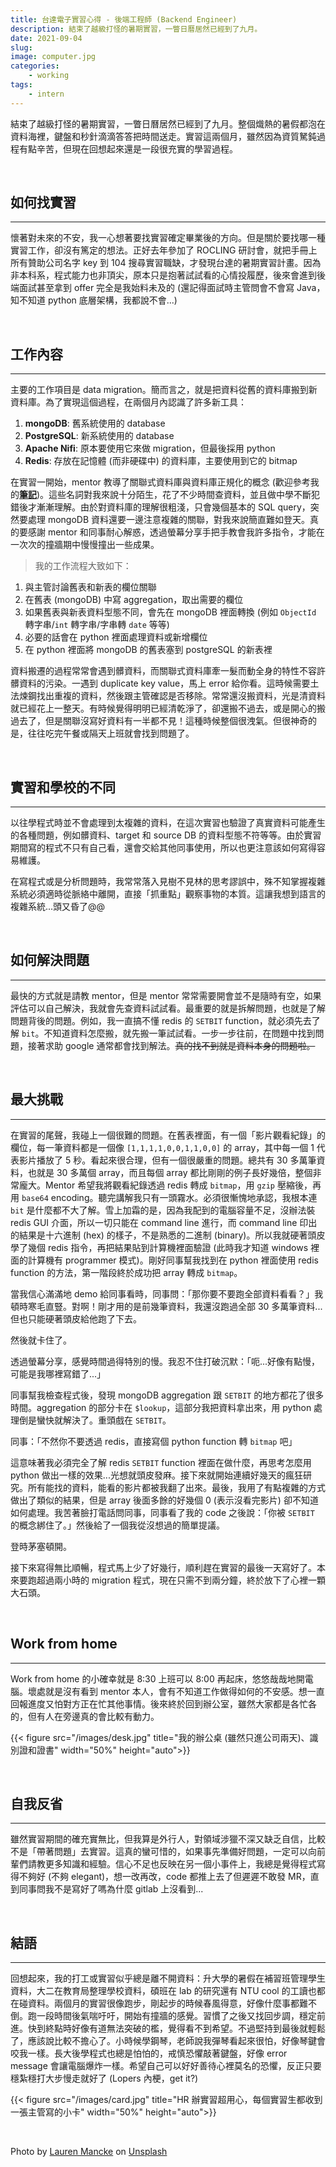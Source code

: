 ```yaml
---
title: 台達電子實習心得 - 後端工程師 (Backend Engineer)
description: 結束了越級打怪的暑期實習，一瞥日曆居然已經到了九月。
date: 2021-09-04
slug: 
image: computer.jpg
categories:
    - working
tags:
    - intern
---
```


結束了越級打怪的暑期實習，一瞥日曆居然已經到了九月。整個熾熱的暑假都泡在資料海裡，鍵盤和秒針滴滴答答把時間送走。實習這兩個月，雖然因為資質駑鈍過程有點辛苦，但現在回想起來還是一段很充實的學習過程。

&nbsp;

## 如何找實習
---
懷著對未來的不安，我一心想著要找實習確定畢業後的方向。但是關於要找哪一種實習工作，卻沒有篤定的想法。正好去年參加了 ROCLING 研討會，就把手冊上所有贊助公司名字 key 到 104 搜尋實習職缺，才發現台達的暑期實習計畫。因為非本科系，程式能力也非頂尖，原本只是抱著試試看的心情投履歷，後來會進到後端面試甚至拿到 offer 完全是我始料未及的 (還記得面試時主管問會不會寫 Java，知不知道 python 底層架構，我都說不會...)

&nbsp;

## 工作內容
---
主要的工作項目是 data migration。簡而言之，就是把資料從舊的資料庫搬到新資料庫。為了實現這個過程，在兩個月內認識了許多新工具：

1. **mongoDB**: 舊系統使用的 database
1. **PostgreSQL**: 新系統使用的 database
1. **Apache Nifi**: 原本要使用它來做 migration，但最後採用 python
1. **Redis**: 存放在記憶體 (而非硬碟中) 的資料庫，主要使用到它的 bitmap

在實習一開始，mentor 教導了關聯式資料庫與資料庫正規化的概念 (歡迎參考我的[**<u>筆記</u>**](https://docs.google.com/document/d/1j1lkrHKfbvHMRdb3o663HYAehCeUufgYA4i5_Q7QMuU/edit?usp=sharing))。這些名詞對我來說十分陌生，花了不少時間查資料，並且做中學不斷犯錯後才漸漸理解。由於對資料庫的理解很粗淺，只會幾個基本的 SQL query，突然要處理 mongoDB 資料還要一邊注意複雜的關聯，對我來說簡直難如登天。真的要感謝 mentor 和同事耐心解惑，透過螢幕分享手把手教會我許多指令，才能在一次次的撞牆期中慢慢撞出一些成果。

> 我的工作流程大致如下：

1. 與主管討論舊表和新表的欄位關聯
1. 在舊表 (mongoDB) 中寫 aggregation，取出需要的欄位
1. 如果舊表與新表資料型態不同，會先在 mongoDB 裡面轉換 (例如 `ObjectId` 轉字串/`int` 轉字串/字串轉 `date` 等等)
1. 必要的話會在 python 裡面處理資料或新增欄位
1. 在 python 裡面將 mongoDB 的舊表塞到 postgreSQL 的新表裡

資料搬遷的過程常常會遇到髒資料，而關聯式資料庫牽一髮而動全身的特性不容許髒資料的污染。一遇到 duplicate key value，馬上 error 給你看。這時候需要土法煉鋼找出重複的資料，然後跟主管確認是否移除。常常還沒搬資料，光是清資料就已經花上一整天。有時候覺得明明已經清乾淨了，卻還搬不過去，或是開心的搬過去了，但是關聯沒寫好資料有一半都不見！這種時候整個很洩氣。但很神奇的是，往往吃完午餐或隔天上班就會找到問題了。

&nbsp;

## 實習和學校的不同
---
以往學程式時並不會處理到太複雜的資料，在這次實習也驗證了真實資料可能產生的各種問題，例如髒資料、target 和 source DB 的資料型態不符等等。由於實習期間寫的程式不只有自己看，還會交給其他同事使用，所以也更注意該如何寫得容易維護。

在寫程式或是分析問題時，我常常落入見樹不見林的思考謬誤中，殊不知掌握複雜系統必須適時從脈絡中離開，直接「抓重點」觀察事物的本質。這讓我想到語言的複雜系統...頭又昏了@@

&nbsp;

## 如何解決問題
---
最快的方式就是請教 mentor，但是 mentor 常常需要開會並不是隨時有空，如果評估可以自己解決，我就會先查資料試試看。最重要的就是拆解問題，也就是了解問題背後的問題。例如，我一直搞不懂 redis 的 `SETBIT` function，就必須先去了解 `bit`。不知道資料怎麼搬，就先搬一筆試試看。一步一步往前，在問題中找到問題，接著求助 google 通常都會找到解法。~~真的找不到就是資料本身的問題啦。~~

&nbsp;

## 最大挑戰
---
在實習的尾聲，我碰上一個很難的問題。在舊表裡面，有一個「影片觀看紀錄」的欄位，每一筆資料都是一個像 `[1,1,1,1,0,0,1,1,0,0]` 的 array，其中每一個 1 代表影片播放了 5 秒。看起來很合理，但有一個很嚴重的問題。總共有 30 多萬筆資料，也就是 30 多萬個 array，而且每個 array 都比剛剛的例子長好幾倍，整個非常龐大。Mentor 希望我將觀看紀錄透過 redis 轉成 `bitmap`，用 `gzip` 壓縮後，再用 `base64` encoding。聽完講解我只有一頭霧水。必須很慚愧地承認，我根本連 `bit` 是什麼都不大了解。雪上加霜的是，因為我配到的電腦容量不足，沒辦法裝 redis GUI 介面，所以一切只能在 command line 進行，而 command line 印出的結果是十六進制 (hex) 的樣子，不是熟悉的二進制 (binary)。所以我就硬著頭皮學了幾個 redis 指令，再把結果貼到計算機裡面驗證 (此時我才知道 windows 裡面的計算機有 programmer 模式)。剛好同事幫我找到在 python 裡面使用 redis function 的方法，第一階段終於成功把 array 轉成 `bitmap`。

當我信心滿滿地 demo 給同事看時，同事問：「那你要不要跑全部資料看看？」我頓時寒毛直豎。對啊！剛才用的是前幾筆資料，我還沒跑過全部 30 多萬筆資料...但也只能硬著頭皮給他跑了下去。

然後就卡住了。

透過螢幕分享，感覺時間過得特別的慢。我忍不住打破沉默：「呃...好像有點慢，可能是我哪裡寫錯了...」

同事幫我檢查程式後，發現 mongoDB aggregation 跟 `SETBIT` 的地方都花了很多時間。aggregation 的部分卡在 `$lookup`，這部分我把資料拿出來，用 python 處理倒是蠻快就解決了。重頭戲在 `SETBIT`。

同事：「不然你不要透過 redis，直接寫個 python function 轉 `bitmap` 吧」

這意味著我必須完全了解 redis `SETBIT` function 裡面在做什麼，再思考怎麼用 python 做出一樣的效果...光想就頭皮發麻。接下來就開始連續好幾天的瘋狂研究。所有能找的資料，能看的影片都被我翻了出來。最後，我用了有點複雜的方式做出了類似的結果，但是 array 後面多餘的好幾個 0 (表示沒看完影片) 卻不知道如何處理。我苦著臉打電話問同事，同事看了我的 code 之後說：「你被 `SETBIT` 的概念綁住了。」然後給了一個我從沒想過的簡單提議。

登時茅塞頓開。

接下來寫得無比順暢，程式馬上少了好幾行，順利趕在實習的最後一天寫好了。本來要跑超過兩小時的 migration 程式，現在只需不到兩分鐘，終於放下了心裡一顆大石頭。

&nbsp;

## Work from home
---
Work from home 的小確幸就是 8:30 上班可以 8:00 再起床，悠悠哉哉地開電腦。壞處就是沒有看到 mentor 本人，會有不知道工作做得如何的不安感。想一直回報進度又怕對方正在忙其他事情。後來終於回到辦公室，雖然大家都是各忙各的，但有人在旁邊真的會比較有動力。

{{< figure src="/images/desk.jpg" title="我的辦公桌 (雖然只進公司兩天)、識別證和證書" width="50%" height="auto">}}

&nbsp;

## 自我反省
---
雖然實習期間的確充實無比，但我算是外行人，對領域涉獵不深又缺乏自信，比較不是「帶著問題」去實習。這真的蠻可惜的，如果事先準備好問題，一定可以向前輩們請教更多知識和經驗。信心不足也反映在另一個小事件上，我總是覺得程式寫得不夠好 (不夠 elegant)，想一改再改，code 都推上去了但遲遲不敢發 MR，直到同事問我不是寫好了嗎為什麼 gitlab 上沒看到...

&nbsp;

## 結語
---
回想起來，我的打工或實習似乎總是離不開資料：升大學的暑假在補習班管理學生資料，大二在教育局整理學校資料，碩班在 lab 的研究還有 NTU cool 的工讀也都在碰資料。兩個月的實習很像跑步，剛起步的時候春風得意，好像什麼事都難不倒。跑一段時間後氣喘吁吁，開始有撞牆的感覺。習慣了之後又找回步調，穩定前進。快到終點時好像有道無法突破的檻，覺得看不到希望。不過堅持到最後就輕鬆了，應該說比較不擔心了。小時候學鋼琴，老師說我彈琴看起來很怕，好像琴鍵會咬我一樣。長大後學程式也總是怕怕的，戒慎恐懼敲著鍵盤，好像 error message 會讓電腦爆炸一樣。希望自己可以好好善待心裡莫名的恐懼，反正只要穩紮穩打大步慢走就好了 (Lopers 內梗，get it?)

{{< figure src="/images/card.jpg" title="HR 辦實習超用心，每個實習生都收到一張主管寫的小卡" width="50%" height="auto">}}

&nbsp;

Photo by <a href="https://unsplash.com/@laurenmancke?utm_source=unsplash&utm_medium=referral&utm_content=creditCopyText">Lauren Mancke</a> on <a href="https://unsplash.com/s/photos/computer?utm_source=unsplash&utm_medium=referral&utm_content=creditCopyText">Unsplash</a>